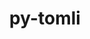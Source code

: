 ---
title: "py-tomli"
layout: cache
categories: [package, develop-2023-11-26]
meta: {"versions": ["2.0.1"], "compilers": ["apple-clang@=15.0.0", "cce@=15.0.1", "gcc@=11.1.0", "gcc@=11.3.0", "gcc@=11.4.0", "gcc@=7.3.1", "gcc@=7.5.0", "gcc@=9.4.0", "oneapi@=2023.2.0"], "oss": ["amzn2", "rhel8", "ubuntu18.04", "ubuntu20.04", "ubuntu22.04", "ventura"], "platforms": ["darwin", "linux"], "targets": ["aarch64", "neoverse_n1", "neoverse_v1", "ppc64le", "x86_64_v3", "zen4"], "stacks": ["aws-isc", "aws-isc-aarch64", "data-vis-sdk", "e4s", "e4s-cray-rhel", "e4s-neoverse_v1", "e4s-oneapi", "e4s-power", "e4s-rocm-external", "ml-darwin-aarch64-mps", "ml-linux-x86_64-cpu", "ml-linux-x86_64-cuda", "ml-linux-x86_64-rocm", "radiuss", "root"], "num_specs": 20, "num_specs_by_stack": {"root": 20, "ml-darwin-aarch64-mps": 2, "aws-isc-aarch64": 2, "aws-isc": 1, "e4s-cray-rhel": 2, "radiuss": 2, "e4s-neoverse_v1": 1, "e4s-power": 1, "data-vis-sdk": 2, "e4s": 2, "e4s-rocm-external": 1, "e4s-oneapi": 2, "ml-linux-x86_64-rocm": 3, "ml-linux-x86_64-cpu": 3, "ml-linux-x86_64-cuda": 3}}
spec_details: [{"hash": "c6f53xd7oxthxgiut3kfmnt4ka4zxlld", "compiler": "apple-clang@=15.0.0", "versions": ["2.0.1"], "os": "ventura", "platform": "darwin", "target": "aarch64", "variants": ["build_system=python_pip"], "stacks": ["root", "ml-darwin-aarch64-mps"], "size": "-", "tarball": "https://binaries.spack.io/releases/develop-2023-11-26/build_cache/darwin-ventura-aarch64/apple-clang-15.0.0/py-tomli-2.0.1/darwin-ventura-aarch64-apple-clang-15.0.0-py-tomli-2.0.1-c6f53xd7oxthxgiut3kfmnt4ka4zxlld.spack"}, {"hash": "cowsckn2uumy2r2yz4mfc7jzpbwrdxb4", "compiler": "apple-clang@=15.0.0", "versions": ["2.0.1"], "os": "ventura", "platform": "darwin", "target": "aarch64", "variants": ["build_system=python_pip"], "stacks": ["root", "ml-darwin-aarch64-mps"], "size": "-", "tarball": "https://binaries.spack.io/releases/develop-2023-11-26/build_cache/darwin-ventura-aarch64/apple-clang-15.0.0/py-tomli-2.0.1/darwin-ventura-aarch64-apple-clang-15.0.0-py-tomli-2.0.1-cowsckn2uumy2r2yz4mfc7jzpbwrdxb4.spack"}, {"hash": "7r75wol2zxtnoqz2cdxowkloo7bjp2fg", "compiler": "gcc@=7.3.1", "versions": ["2.0.1"], "os": "amzn2", "platform": "linux", "target": "aarch64", "variants": ["build_system=python_pip"], "stacks": ["root", "aws-isc-aarch64"], "size": "-", "tarball": "https://binaries.spack.io/releases/develop-2023-11-26/build_cache/linux-amzn2-aarch64/gcc-7.3.1/py-tomli-2.0.1/linux-amzn2-aarch64-gcc-7.3.1-py-tomli-2.0.1-7r75wol2zxtnoqz2cdxowkloo7bjp2fg.spack"}, {"hash": "37x7epvaab6k33ks3czziso7fiujsi3z", "compiler": "gcc@=7.3.1", "versions": ["2.0.1"], "os": "amzn2", "platform": "linux", "target": "neoverse_n1", "variants": ["build_system=python_pip"], "stacks": ["root", "aws-isc-aarch64"], "size": "-", "tarball": "https://binaries.spack.io/releases/develop-2023-11-26/build_cache/linux-amzn2-neoverse_n1/gcc-7.3.1/py-tomli-2.0.1/linux-amzn2-neoverse_n1-gcc-7.3.1-py-tomli-2.0.1-37x7epvaab6k33ks3czziso7fiujsi3z.spack"}, {"hash": "cah2dk6ihkzkrtn57n6u3gydbaepto6d", "compiler": "gcc@=7.3.1", "versions": ["2.0.1"], "os": "amzn2", "platform": "linux", "target": "x86_64_v3", "variants": ["build_system=python_pip"], "stacks": ["root", "aws-isc"], "size": "-", "tarball": "https://binaries.spack.io/releases/develop-2023-11-26/build_cache/linux-amzn2-x86_64_v3/gcc-7.3.1/py-tomli-2.0.1/linux-amzn2-x86_64_v3-gcc-7.3.1-py-tomli-2.0.1-cah2dk6ihkzkrtn57n6u3gydbaepto6d.spack"}, {"hash": "6ppwvcwokotlgssnkkxr2wehlqe47hba", "compiler": "cce@=15.0.1", "versions": ["2.0.1"], "os": "rhel8", "platform": "linux", "target": "zen4", "variants": ["build_system=python_pip"], "stacks": ["e4s-cray-rhel", "root"], "size": "-", "tarball": "https://binaries.spack.io/releases/develop-2023-11-26/build_cache/linux-rhel8-zen4/cce-15.0.1/py-tomli-2.0.1/linux-rhel8-zen4-cce-15.0.1-py-tomli-2.0.1-6ppwvcwokotlgssnkkxr2wehlqe47hba.spack"}, {"hash": "o6oaz673kezsypn3misuu2r7pvocvbud", "compiler": "cce@=15.0.1", "versions": ["2.0.1"], "os": "rhel8", "platform": "linux", "target": "zen4", "variants": ["build_system=python_pip"], "stacks": ["e4s-cray-rhel", "root"], "size": "-", "tarball": "https://binaries.spack.io/releases/develop-2023-11-26/build_cache/linux-rhel8-zen4/cce-15.0.1/py-tomli-2.0.1/linux-rhel8-zen4-cce-15.0.1-py-tomli-2.0.1-o6oaz673kezsypn3misuu2r7pvocvbud.spack"}, {"hash": "ortx7vlppifqun2tljuowy33jhkgyppo", "compiler": "gcc@=7.5.0", "versions": ["2.0.1"], "os": "ubuntu18.04", "platform": "linux", "target": "x86_64_v3", "variants": ["build_system=python_pip"], "stacks": ["root", "radiuss"], "size": "-", "tarball": "https://binaries.spack.io/releases/develop-2023-11-26/build_cache/linux-ubuntu18.04-x86_64_v3/gcc-7.5.0/py-tomli-2.0.1/linux-ubuntu18.04-x86_64_v3-gcc-7.5.0-py-tomli-2.0.1-ortx7vlppifqun2tljuowy33jhkgyppo.spack"}, {"hash": "o6rms3ngxilrcr3sshtp67ovmndjhfc7", "compiler": "gcc@=7.5.0", "versions": ["2.0.1"], "os": "ubuntu18.04", "platform": "linux", "target": "x86_64_v3", "variants": ["build_system=python_pip"], "stacks": ["root", "radiuss"], "size": "-", "tarball": "https://binaries.spack.io/releases/develop-2023-11-26/build_cache/linux-ubuntu18.04-x86_64_v3/gcc-7.5.0/py-tomli-2.0.1/linux-ubuntu18.04-x86_64_v3-gcc-7.5.0-py-tomli-2.0.1-o6rms3ngxilrcr3sshtp67ovmndjhfc7.spack"}, {"hash": "xx246qsaxyeww23enmrjbps6sxn3ajqt", "compiler": "gcc@=11.4.0", "versions": ["2.0.1"], "os": "ubuntu20.04", "platform": "linux", "target": "neoverse_v1", "variants": ["build_system=python_pip"], "stacks": ["root", "e4s-neoverse_v1"], "size": "-", "tarball": "https://binaries.spack.io/releases/develop-2023-11-26/build_cache/linux-ubuntu20.04-neoverse_v1/gcc-11.4.0/py-tomli-2.0.1/linux-ubuntu20.04-neoverse_v1-gcc-11.4.0-py-tomli-2.0.1-xx246qsaxyeww23enmrjbps6sxn3ajqt.spack"}, {"hash": "dd6sgresoymyhykpeoikfsk2naj4cfqx", "compiler": "gcc@=9.4.0", "versions": ["2.0.1"], "os": "ubuntu20.04", "platform": "linux", "target": "ppc64le", "variants": ["build_system=python_pip"], "stacks": ["root", "e4s-power"], "size": "-", "tarball": "https://binaries.spack.io/releases/develop-2023-11-26/build_cache/linux-ubuntu20.04-ppc64le/gcc-9.4.0/py-tomli-2.0.1/linux-ubuntu20.04-ppc64le-gcc-9.4.0-py-tomli-2.0.1-dd6sgresoymyhykpeoikfsk2naj4cfqx.spack"}, {"hash": "qmiqizewpqfdlydotlsyzy3prejph7w3", "compiler": "gcc@=11.1.0", "versions": ["2.0.1"], "os": "ubuntu20.04", "platform": "linux", "target": "x86_64_v3", "variants": ["build_system=python_pip"], "stacks": ["root", "data-vis-sdk"], "size": "-", "tarball": "https://binaries.spack.io/releases/develop-2023-11-26/build_cache/linux-ubuntu20.04-x86_64_v3/gcc-11.1.0/py-tomli-2.0.1/linux-ubuntu20.04-x86_64_v3-gcc-11.1.0-py-tomli-2.0.1-qmiqizewpqfdlydotlsyzy3prejph7w3.spack"}, {"hash": "j6oihno6wph633nelfpeguioir76lfxa", "compiler": "gcc@=11.1.0", "versions": ["2.0.1"], "os": "ubuntu20.04", "platform": "linux", "target": "x86_64_v3", "variants": ["build_system=python_pip"], "stacks": ["root", "data-vis-sdk"], "size": "-", "tarball": "https://binaries.spack.io/releases/develop-2023-11-26/build_cache/linux-ubuntu20.04-x86_64_v3/gcc-11.1.0/py-tomli-2.0.1/linux-ubuntu20.04-x86_64_v3-gcc-11.1.0-py-tomli-2.0.1-j6oihno6wph633nelfpeguioir76lfxa.spack"}, {"hash": "tfls4npco2ifbj36igrgx5fedssqrtrb", "compiler": "gcc@=11.4.0", "versions": ["2.0.1"], "os": "ubuntu20.04", "platform": "linux", "target": "x86_64_v3", "variants": ["build_system=python_pip"], "stacks": ["root", "e4s", "e4s-rocm-external"], "size": "-", "tarball": "https://binaries.spack.io/releases/develop-2023-11-26/build_cache/linux-ubuntu20.04-x86_64_v3/gcc-11.4.0/py-tomli-2.0.1/linux-ubuntu20.04-x86_64_v3-gcc-11.4.0-py-tomli-2.0.1-tfls4npco2ifbj36igrgx5fedssqrtrb.spack"}, {"hash": "nmvw6sa5bmu4vdtyg3q2uoukyewh7lyc", "compiler": "gcc@=11.4.0", "versions": ["2.0.1"], "os": "ubuntu20.04", "platform": "linux", "target": "x86_64_v3", "variants": ["build_system=python_pip"], "stacks": ["root", "e4s"], "size": "-", "tarball": "https://binaries.spack.io/releases/develop-2023-11-26/build_cache/linux-ubuntu20.04-x86_64_v3/gcc-11.4.0/py-tomli-2.0.1/linux-ubuntu20.04-x86_64_v3-gcc-11.4.0-py-tomli-2.0.1-nmvw6sa5bmu4vdtyg3q2uoukyewh7lyc.spack"}, {"hash": "om7ckmhmhgsnk3ogsuiqboywy33st5hi", "compiler": "oneapi@=2023.2.0", "versions": ["2.0.1"], "os": "ubuntu20.04", "platform": "linux", "target": "x86_64_v3", "variants": ["build_system=python_pip"], "stacks": ["e4s-oneapi", "root"], "size": "-", "tarball": "https://binaries.spack.io/releases/develop-2023-11-26/build_cache/linux-ubuntu20.04-x86_64_v3/oneapi-2023.2.0/py-tomli-2.0.1/linux-ubuntu20.04-x86_64_v3-oneapi-2023.2.0-py-tomli-2.0.1-om7ckmhmhgsnk3ogsuiqboywy33st5hi.spack"}, {"hash": "e65rmmxbikj5cdh3slrs2s25xwfgqzu5", "compiler": "oneapi@=2023.2.0", "versions": ["2.0.1"], "os": "ubuntu20.04", "platform": "linux", "target": "x86_64_v3", "variants": ["build_system=python_pip"], "stacks": ["e4s-oneapi", "root"], "size": "-", "tarball": "https://binaries.spack.io/releases/develop-2023-11-26/build_cache/linux-ubuntu20.04-x86_64_v3/oneapi-2023.2.0/py-tomli-2.0.1/linux-ubuntu20.04-x86_64_v3-oneapi-2023.2.0-py-tomli-2.0.1-e65rmmxbikj5cdh3slrs2s25xwfgqzu5.spack"}, {"hash": "bcyd6euptvimwjlutzaymwgehvnymhv3", "compiler": "gcc@=11.3.0", "versions": ["2.0.1"], "os": "ubuntu22.04", "platform": "linux", "target": "x86_64_v3", "variants": ["build_system=python_pip"], "stacks": ["root", "ml-linux-x86_64-rocm", "ml-linux-x86_64-cpu", "ml-linux-x86_64-cuda"], "size": "-", "tarball": "https://binaries.spack.io/releases/develop-2023-11-26/build_cache/linux-ubuntu22.04-x86_64_v3/gcc-11.3.0/py-tomli-2.0.1/linux-ubuntu22.04-x86_64_v3-gcc-11.3.0-py-tomli-2.0.1-bcyd6euptvimwjlutzaymwgehvnymhv3.spack"}, {"hash": "pc3sh6t4pwmx33autpgh62jeapuew6li", "compiler": "gcc@=11.3.0", "versions": ["2.0.1"], "os": "ubuntu22.04", "platform": "linux", "target": "x86_64_v3", "variants": ["build_system=python_pip"], "stacks": ["root", "ml-linux-x86_64-rocm", "ml-linux-x86_64-cpu", "ml-linux-x86_64-cuda"], "size": "-", "tarball": "https://binaries.spack.io/releases/develop-2023-11-26/build_cache/linux-ubuntu22.04-x86_64_v3/gcc-11.3.0/py-tomli-2.0.1/linux-ubuntu22.04-x86_64_v3-gcc-11.3.0-py-tomli-2.0.1-pc3sh6t4pwmx33autpgh62jeapuew6li.spack"}, {"hash": "khn3cip4zvetmufqpr2jwbqz3ygwrlpt", "compiler": "gcc@=11.3.0", "versions": ["2.0.1"], "os": "ubuntu22.04", "platform": "linux", "target": "x86_64_v3", "variants": ["build_system=python_pip"], "stacks": ["root", "ml-linux-x86_64-rocm", "ml-linux-x86_64-cpu", "ml-linux-x86_64-cuda"], "size": "-", "tarball": "https://binaries.spack.io/releases/develop-2023-11-26/build_cache/linux-ubuntu22.04-x86_64_v3/gcc-11.3.0/py-tomli-2.0.1/linux-ubuntu22.04-x86_64_v3-gcc-11.3.0-py-tomli-2.0.1-khn3cip4zvetmufqpr2jwbqz3ygwrlpt.spack"}]
---